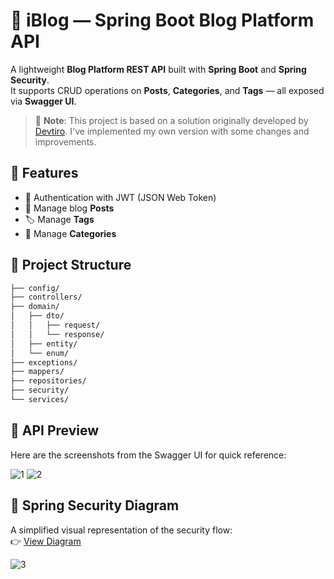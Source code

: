 # 📝 iBlog — Spring Boot Blog Platform API

A lightweight **Blog Platform REST API** built with **Spring Boot** and **Spring Security**.  
It supports CRUD operations on **Posts**, **Categories**, and **Tags** — all exposed via **Swagger UI**.
> 📌 **Note**: This project is based on a solution originally developed by [Devtiro](https://www.youtube.com/@devtiro). I've implemented my own version with some changes and improvements.

## 🚀 Features

- 🔐 Authentication with JWT (JSON Web Token)
- 📝 Manage blog **Posts**
- 🏷️ Manage **Tags**
- 📁 Manage **Categories**


## 📂 Project Structure
```bash
├── config/
├── controllers/
├── domain/
│   ├── dto/
│   │   ├── request/
│   │   └── response/
│   ├── entity/
│   └── enum/
├── exceptions/
├── mappers/
├── repositories/
├── security/
└── services/
```


## 📸 API Preview

Here are the screenshots from the Swagger UI for quick reference:

![1](https://github.com/user-attachments/assets/495c93ff-8b0c-4660-8ea2-875f9baa458d)
![2](https://github.com/user-attachments/assets/ef15185f-e098-40be-9f5d-bc85859cf130)

## 🧭 Spring Security Diagram

A simplified visual representation of the security flow:  
👉 [View Diagram](https://app.eraser.io/workspace/ObYZTx5hqRHDCRRD0zB8?origin=share)

![3](https://github.com/user-attachments/assets/1f99daf0-7ead-4f39-b4f6-2b746585c0fd)

